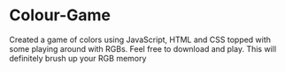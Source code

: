 # Colour-Game
Created a game of colors using JavaScript, HTML and CSS topped with some playing around with RGBs. Feel free to download and play. This will definitely brush up your RGB memory
